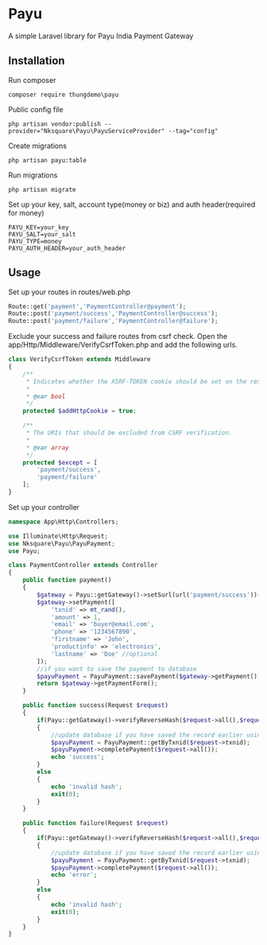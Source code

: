 # Payu
A simple Laravel library for Payu India Payment Gateway

## Installation
Run composer 
```
composer require thungdemo\payu
```
Public config file
```
php artisan vendor:publish --provider="Nksquare\Payu\PayuServiceProvider" --tag="config"
```
Create migrations
```
php artisan payu:table
```
Run migrations
```
php artisan migrate
```
Set up your key, salt, account type(money or biz) and auth header(required for money)
```
PAYU_KEY=your_key
PAYU_SALT=your_salt
PAYU_TYPE=money
PAYU_AUTH_HEADER=your_auth_header
```
## Usage
Set up your routes in routes/web.php
```php
Route::get('payment','PaymentController@payment');
Route::post('payment/success','PaymentController@success');
Route::post('payment/failure','PaymentController@failure');
```
Exclude your success and failure routes from csrf check. Open the app/Http/Middleware/VerifyCsrfToken.php and add the following urls.
```php
class VerifyCsrfToken extends Middleware
{
    /**
     * Indicates whether the XSRF-TOKEN cookie should be set on the response.
     *
     * @var bool
     */
    protected $addHttpCookie = true;

    /**
     * The URIs that should be excluded from CSRF verification.
     *
     * @var array
     */
    protected $except = [
        'payment/success',
        'payment/failure'
    ];
}
```
Set up your controller
```php
namespace App\Http\Controllers;

use Illuminate\Http\Request;
use Nksquare\Payu\PayuPayment;
use Payu;

class PaymentController extends Controller
{
    public function payment()
    {
        $gateway = Payu::getGateway()->setSurl(url('payment/success'))->setFurl(url('payment/failure'));
        $gateway->setPayment([
            'txnid' => mt_rand(),
            'amount' => 1,
            'email' => 'buyer@email.com',
            'phone' => '1234567890',
            'firstname' => 'John',
            'productinfo' => 'electronics',
            'lastname' => 'Doe' //optional
        ]);
        //if you want to save the payment to database
        $payuPayment = PayuPayment::savePayment($gateway->getPayment());
        return $gateway->getPaymentForm();
    }

    public function success(Request $request)
    {
        if(Payu::getGateway()->verifyReverseHash($request->all(),$request->hash))
        {
            //update database if you have saved the record earlier using PayuPayment::savePayment()
            $payuPayment = PayuPayment::getByTxnid($request->txnid);
            $payuPayment->completePayment($request->all());
            echo 'success';
        }
        else
        {
            echo 'invalid hash';
            exit(0);
        }
    }

    public function failure(Request $request)
    {
        if(Payu::getGateway()->verifyReverseHash($request->all(),$request->hash))
        {
            //update database if you have saved the record earlier using PayuPayment::savePayment()
            $payuPayment = PayuPayment::getByTxnid($request->txnid);
            $payuPayment->completePayment($request->all());
            echo 'error';
        }
        else
        {
            echo 'invalid hash';
            exit(0);
        }
    }
}
```
